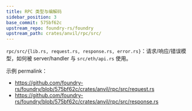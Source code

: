 ```yaml
---
title: RPC 类型与编解码
sidebar_position: 3
base_commit: 575bf62c
upstream_repo: foundry-rs/foundry
upstream_path: crates/anvil/rpc/src/
---
```


`rpc/src/{lib.rs, request.rs, response.rs, error.rs}`：请求/响应/错误模型，如何被 server/handler 与 `src/eth/api.rs` 使用。

示例 permalink：
- https://github.com/foundry-rs/foundry/blob/575bf62c/crates/anvil/rpc/src/request.rs
- https://github.com/foundry-rs/foundry/blob/575bf62c/crates/anvil/rpc/src/response.rs
